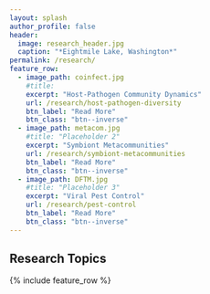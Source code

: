 ```yaml
---
layout: splash
author_profile: false
header:
  image: research_header.jpg
  caption: "*Eightmile Lake, Washington*"
permalink: /research/
feature_row:
  - image_path: coinfect.jpg
    #title: 
    excerpt: "Host-Pathogen Community Dynamics"
    url: /research/host-pathogen-diversity
    btn_label: "Read More"
    btn_class: "btn--inverse"
  - image_path: metacom.jpg
    #title: "Placeholder 2"
    excerpt: "Symbiont Metacommunities"
    url: /research/symbiont-metacommunities
    btn_label: "Read More"
    btn_class: "btn--inverse"
  - image_path: DFTM.jpg
    #title: "Placeholder 3"
    excerpt: "Viral Pest Control"
    url: /research/pest-control
    btn_label: "Read More"
    btn_class: "btn--inverse"
---
```


## Research Topics

{% include feature_row %}
